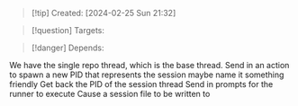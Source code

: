 
>[!tip] Created: [2024-02-25 Sun 21:32]

>[!question] Targets: 

>[!danger] Depends: 

We have the single repo thread, which is the base thread.
Send in an action to spawn a new PID that represents the session
	maybe name it something friendly
Get back the PID of the session thread
Send in prompts for the runner to execute
Cause a session file to be written to




